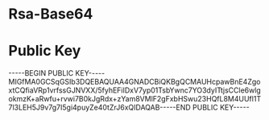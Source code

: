 # Rsa-Base64

# Public Key
-----BEGIN PUBLIC KEY-----MIGfMA0GCSqGSIb3DQEBAQUAA4GNADCBiQKBgQCMAUHcpawBnE4ZgoxtCQfiaVRp1vrfssGJNVXX/5fyhEFiIDxV7yp01TsbYwnc7YO3dyITtjsCCle6wlgokmzK+aRwfu+rvwi7B0kJgRdx+zYam8VMlF2gFxbHSwu23HQfL8M4UUfl1T7l3LEH5J9v7g7I5gi4puyZe40tZrJ6xQIDAQAB-----END PUBLIC KEY-----